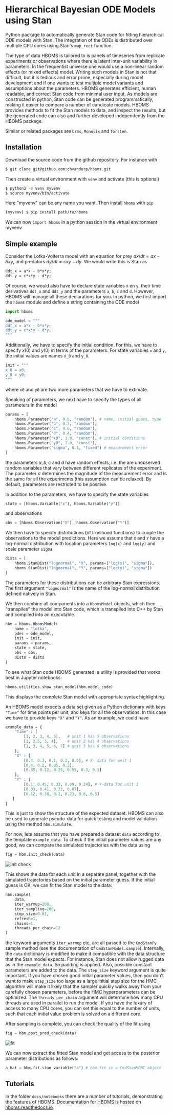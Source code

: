 # Hierarchical Bayesian ODE Models using Stan

Python package to automatically generate Stan code for fitting hierarchical ODE models with Stan.
The integration of the ODEs is distributed over multiple CPU cores using Stan's `map_rect` function.

The type of data HBOMS is tailored to is panels of timeseries from replicate experiments or observations
where there is latent inter-unit variability in parameters. In the frequentist universe one would use
a non-linear random effects (or mixed effects) model. Writing such models in Stan is not that difficult,
but it is tedious and error prone, especially during model development and if one wants to test multiple 
model variants and assumptions about the parameters. 
HBOMS generates efficient, human readable, and correct Stan code from minimal user 
input. As models are constructed in python, Stan code can be generated programmatically, 
making it easier to compare a number of candicate models.
HBOMS provides methods to fit the Stan models to data, and inspect the results, but the generated code can also
and further developed independently from the HBOMS package.

Similar or related packages are `brms`, `Monolix` and `Torsten`.


## Installation

Download the source code from the github repository. For instance with
```bash
$ git clone git@github.com:chvandorp/hboms.git
```
Then create a virtual environment with `venv` and activate (this is optional)
```bash
$ python3 -m venv myvenv
$ source myvenv/bin/activate
```
Here "myvenv" can be any name you want. Then install `hboms` with `pip`
```bash
(myvenv) $ pip install path/to/hboms
```
We can now `import hboms` in a python session in the virtual environment myvenv

## Simple example

Consider the Lotka-Volterra model with an equation for prey $dx/dt = ax - bxy$,
and predators $dy/dt = cxy - dy$. We would write this is Stan as
```stan
ddt_x = a*x - b*x*y;
ddt_y = c*x*y - d*y;
```
Of course, we would also have to declare state variables `x` en `y`, their time
derivatives `ddt_x` and `ddt_y` and the parameters `a`, `b`, `c` and `d`.
However, HBOMS will manage all these declarations for you. In python,
we first import the `hboms` module and define a string containing the ODE model
```python
import hboms

ode_model = """
ddt_x = a*x - b*x*y;
ddt_y = c*x*y - d*y;
"""
```
Additionally, we have to specify the initial condition. For this, we have to
specify $x(0)$ and $y(0)$ in terms of the parameters. For state variables
`x` and `y`, the initial values are names `x_0` and `y_0`.
```python
init = """
x_0 = x0;
y_0 = y0;
"""
```
where `x0` and `y0` are two more parameters that we have to extimate.

Speaking of parameters, we next have to specify the types of all parameters in the model
```python
params = [
    hboms.Parameter("a", 0.8, "random"), # name, initial guess, type
    hboms.Parameter("b", 0.7, "random"),
    hboms.Parameter("c", 0.6, "random"),
    hboms.Parameter("d", 0.4, "random"),
    hboms.Parameter("x0", 1.0, "const"), # initial conditions
    hboms.Parameter("y0", 1.0, "const"),
    hboms.Parameter("sigma", 0.1, "fixed") # measurement error
]
```
the parameters $a, b, c$ and $d$ have random effects, i.e. the are unobserved
random variables that vary between different replicates of the experiment.
The parameter $\sigma$ determines the
magnitude of the measurement error and is the same for all the experiments
(this assumption can be relaxed). By default, parameters are restricted to be 
positive.

In addition to the parameters, we have to specify the state variables
```python
state = [hboms.Variable("x"), hboms.Variable("y")]
```
and observations
```python
obs = [hboms.Observation("X"), hboms.Observation("Y")]
```
We then have to specify distributions (of likelihood functions)
to couple the observations to the model predictions. Here we assume that
`X` and `Y` have a log-normal distribution with location parameters `log(x)` and
`log(y)` and scale parameter `sigma`.
```python
dists = [
    hboms.StanDist("lognormal", "X", params=["log(x)", "sigma"]),
    hboms.StanDist("lognormal", "Y", params=["log(y)", "sigma"])
]
```
The parameters for these distributions can be arbitrary Stan expressions.
The first argument `"lognormal"` is the name of the log-normal distribution
defined natively in Stan.

We then combine all components into a `HbomsModel` objects, which then
"transpiles" the model into Stan code, which is transpiled into C++
by Stan and compiled into an executable.
```python
hbm = hboms.HbomsModel(
    name = "lotka",
    odes = ode_model,
    init = init,
    params = params,
    state = state,
    obs = obs,
    dists = dists
)
```
To see what Stan code HBOMS generated, a utility is provided that works
best in Jupyter notebooks:
```python
hboms.utilities.show_stan_model(hbm.model_code)
```
This displays the complete Stan model with appropriate syntax highlighting.

An HBOMS model expects a data set given as a Python dictionary with keys
`"Time"` for time points per unit, and keys for all the observations.
In this case we have to provide keys `"X"` and `"Y"`. As an example,
we could have
```python
example_data = {
    "Time" : [
        [1, 2, 3, 4, 5],   # unit 1 has 5 observations
        [1, 2.5, 3, 4],    # unit 2 has 4 observations
        [1, 3, 4, 5, 6, 7] # unit 3 has 6 observations
    ],
    "X" : [
        [0.4, 0.3, 0.1, 0.2, 0.5], # X- data for unit 1
        [0.4, 0.2, 0.05, 0.3],
        [0.35, 0.12, 0.25, 0.55, 0.3, 0.1]
    ],
    "Y" : [
        [0.1, 0.45, 0.33, 0.09, 0.24], # Y-data for unit 1
        [0.03, 0.41, 0.22, 0.07],
        [0.12, 0.38, 0.1, 0.23, 0.6, 0.5]
   ]
}
```
This is just to show the structure of the expected dataset.
HBOMS can also be used to generate pseudo-data for quick testing
and model validation using the method `hbm.simulate`.

For now, lets assume that you have prepared a dataset `data` according to the
template `example_data`. To check if the initial parameter values are any
good, we can compare the simulated trajectories with the data using
```python
fig = hbm.init_check(data)
```

![init check](figures/init_check.png)

This shows the data for each unit in a separate panel, together with the
simulated trajectories based on the initial parameter guess. If the initial
guess is OK, we can fit the Stan model to the data:
```python
hbm.sample(
    data,
    iter_warmup=200,
    iter_sampling=200,
    step_size=0.01,
    refresh=1,
    chains=1,
    threads_per_chain=12
)
```
the keyword arguments `iter_warmup` etc. are all passed to the `CmdStanPy`
sample method (see the documentation of `CmdStanModel.sample`). Internally,
the `data` dictionary is modified to make it compatible with the data structure
that the Stan model expects. For instance, Stan does not allow rugged data as
in the `example_data`. So padding is applied. Also, possible constant parameters
are added to the data.
The `step_size` keyword argument is quite important. If you have chosen good
initial parameter values, then you don't want to make `step_size` too large
as a large initial step size for the HMC algorithm will make it likely that
the sampler quickly walks away from your carefully chosen parameters, before
the HMC hyperparameters can be optimized.
The `threads_per_chain` argument will determine how many CPU threads are
used in parallel to run the model. If you have the luxary of access to many
CPU cores, you can set this equal to the number of units, such that each initial
value problem is solved on a different core.

After sampling is complete, you can check the quality of the fit using
```python
fig = hbm.post_pred_check(data)
```

![fit](figures/post_pred_check.png)


We can now extract the fitted Stan model and get access to the posterior
parameter distributions as follows:

```python
a_hat = hbm.fit.stan_variable("a") # hbm.fit is a CmdStanMCMC object
```

## Tutorials

In the folder `docs/notebooks` there are a number of tutorials, demonstrating the features of HBOMS.
Documentation for HBOMS is hosted on [hboms.readthedocs.io](hboms.readthedocs.io).